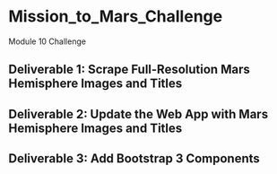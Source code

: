 # Mission_to_Mars_Challenge

Module 10 Challenge

## Deliverable 1: Scrape Full-Resolution Mars Hemisphere Images and Titles


## Deliverable 2: Update the Web App with Mars Hemisphere Images and Titles


## Deliverable 3: Add Bootstrap 3 Components

